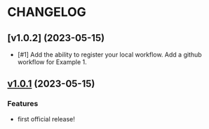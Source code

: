 # CHANGELOG

## [v1.0.2] (2023-05-15)

- [#1] Add the ability to register your local workflow. Add a github workflow
  for Example 1.

## [v1.0.1] (2023-05-15)

### Features

- first official release!

[v1.0.1]: https://github.com/fulcrumgenomics/setup-latch/releases/tag/v1.0.1
